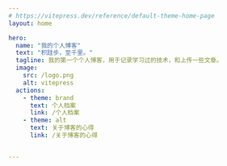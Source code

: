```yaml
---
# https://vitepress.dev/reference/default-theme-home-page
layout: home

hero:
  name: "我的个人博客"
  text: "积跬步，至千里。"
  tagline: 我的第一个个人博客，用于记录学习过的技术，和上传一些文章。
  image:
    src: /logo.png
    alt: vitepress
  actions:
    - theme: brand
      text: 个人档案
      link: /个人档案
    - theme: alt
      text: 关于博客的心得
      link: /关于博客的心得


---
```


<FeatureList :features="[
  { 
    title: 'JavaScript高级', 
    description: 'Detailed explanation of feature 1', 
    link: './JavaScript高级笔记' 
  },
  { 
    title: '数据结构', 
    description: 'Detailed explanation of feature 2',
    color2: '#bd34fe',
    color1: '#47caff',
    link: './数据结构与算法/数据结构'
  },
  { 
    title: '数学建模', 
    description: 'Detailed explanation of feature 4', 
    link: './数学建模'
  },
  { 
    title: 'Java', 
    description: 'Detailed explanation of feature 4',
    color2: '#bd34fe',
    color1: '#47caff',
    link: './Java学习笔记'
  }
]" />
